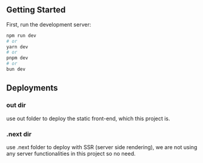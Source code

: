 ## Getting Started

First, run the development server:

```bash
npm run dev
# or
yarn dev
# or
pnpm dev
# or
bun dev
```

## Deployments

### out dir
use out folder to deploy the static front-end, which this project is. 

### .next dir
use .next folder to deploy with SSR (server side rendering), we are not using any server functionalities in this project so no need.